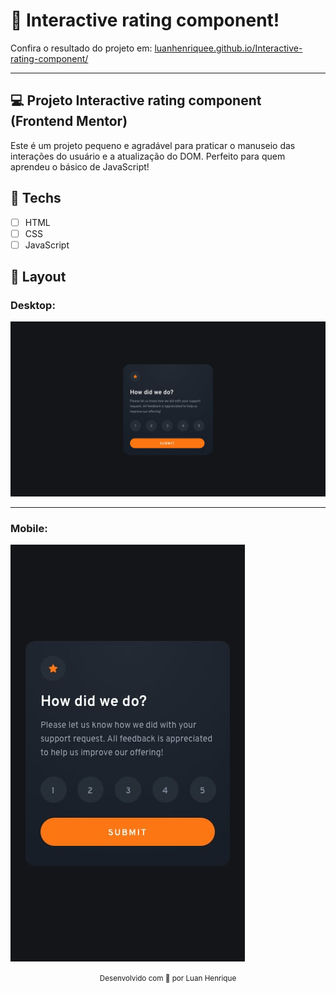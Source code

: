 # 🎯 Interactive rating component!
<p>Confira o resultado do projeto em: <a href="https://luanhenriquee.github.io/Interactive-rating-component/" target="_blank">luanhenriquee.github.io/Interactive-rating-component/</a></p>

<hr>

## 💻 Projeto Interactive rating component (Frontend Mentor) 
Este é um projeto pequeno e agradável para praticar o manuseio das interações do usuário e a atualização do DOM. 
Perfeito para quem aprendeu o básico de JavaScript!

## 🚀 Techs
- [ ] HTML
- [ ] CSS
- [ ] JavaScript

## 🎨 Layout 
### Desktop:
![image](./design/desktop-design.jpg)

<hr>

### Mobile:
![image](./design/mobile-design.jpg)

<div align="center">
  <small>Desenvolvido com 💜 por Luan Henrique</small>
</div>


